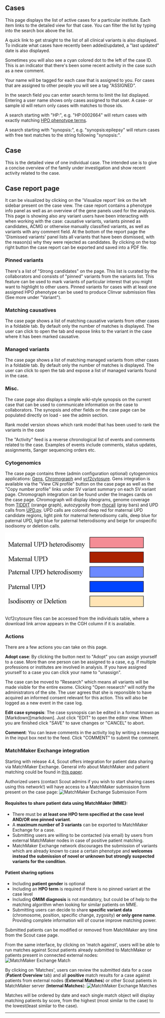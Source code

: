 ## Cases
This page displays the list of active cases for a particular institute. Each item links to the detailed view for that case. You can filter the list by typing into the search box above the list.

A quick link to get straight to the list of all clinical variants is also displayed. To indicate what cases have recently been added/updated, a "last updated" date is also displayed.

Sometimes you will also see a cyan colored dot to the left of the case ID. This is an indicator that there's been some recent activity in the case such as a new comment.

Your name will be tagged for each case that is assigned to you. For cases that are assigned to other people you will see a tag "ASSIGNED".

In the search field you can enter search terms to limit the list displayed. Entering a user name shows only cases assigned to that user. A case- or sample id will return only cases with matches to those ids.

A search starting with "HP:", e.g. "HP:0002664" will return cases with exactly matching [HPO phenotype terms](../features/hpo.md).

A search starting with "synopsis:", e.g. "synopsis:epilepsy" will return cases with free text matches to the string following "synopsis:".

## Case
This is the detailed view of one individual case. The intended use is to give a concise overview of the family under investigation and show recent activity related to the case.

## Case report page
It can be visualized by clicking on the 'Visualize report' link on the left sidebar present on the case view. The case report contains a phenotype info panel as well as an overview of the gene panels used for the analysis. This page is showing also any variant users have been interacting with when working with the case: causative variants, variants pinned as candidates, ACMG or otherwise manually classified variants, as well as variants with any comment field. At the bottom of the report page the 'Dismissed variants' panel lists all variants that have been dismissed, with the reason(s) why they were rejected as candidates. By clicking on the top right button the case report can be exported and saved into a PDF file.

### Pinned variants
There's a list of "Strong candidates" on the page. This list is curated by the collaborators and consists of "pinned" variants from the variants list. This feature can be used to mark variants of particular interest that you might want to highlight to other users. Pinned variants for cases with at least one assigned HPO phenotype can be used to produce Clinvar submission files (See more under "Variant").

### Matching causatives
The case page shows a list of matching causative variants from other cases in a foldable tab. By default only the number of matches is displayed. The user can click to open the tab and expose links to the variant in the case where it has been marked causative.

### Managed variants
The case page shows a list of matching managed variants from other cases in a foldable tab. By default only the number of matches is displayed. The user can click to open the tab and expose a list of managed variants found in the case.

### Misc.
The case page also displays a simple wiki-style synopsis on the current case that can be used to communicate information on the case to collaborators. The synopsis and other fields on the case page can be populated directly on load - see the admin section.

Rank model version shows which rank model that has been used to rank the variants in the case

The "Activity" feed is a reverse chronological list of events and comments related to the case. Examples of events include comments, status updates, assignments, Sanger sequencing orders etc.

### Cytogenomics
The case page contains three (admin configuration optional) cytogenomics applications: [Gens](https://github.com/Clinical-Genomics-Lund/gens), [Chromograph](https://github.com/mikaell/chromograph) and [vcf2cytosure](https://github.com/NBISweden/vcf2cytosure).
Gens integration is available via the "View CN profile" button on the case page as well as the "Copy number profile" links under SV variant summary on each SV variant page.
Chromograph integration can be found under the Images cards on the case page. Chromograph will display ideograms, genome coverage from [TIDDIT](https://github.com/SciLifeLab/TIDDIT) (orange graph), autozygosity from [rhocall][rhocall] (gray bars) and UPD calls from [UPD.py](https://github.com/bjhall/upd). UPD calls are colored deep red for maternal UPD candidate regions,
light pink for maternal heterodisomy calls, deep blue for paternal UPD, light blue for paternal heterodisomy and beige for unspecific isodisomy or deletion calls.

![Chromograph color legend ](../img/Chromograph_color_legend.png "Image by Mikael Laaksonen, 2021")

Vcf2cytosure files can be accessed from the individuals table, where a download link arrow appears in the CGH column if it is available.

### Actions
There are a few actions you can take on this page.

**Adopt case**: By clicking the button next to "Adopt" you can assign yourself to a case. More than one person can be assigned to a case, e.g. if multiple professions or institutes are involved in analysis. If you have assigned yourself to a case you can click your name to "unassign".

The case can be moved to "Research" which means all variants will be made visible for the entire exome. Clicking "Open research" will notify the administrators of the site. The user agrees that she is reponsible to have acquired an informed consent relevant for this action. This will also be logged as a new event in the case log.

**Edit case synopsis**: The case sysnopsis can be edited in a format known as [Markdown][markdown]. Just click "EDIT" to open the editor view. When you are finished click "SAVE" to save changes or "CANCEL" to abort.

**Comment**: You can leave comments in the activity log by writing a message in the input box next to the feed. Click "COMMENT" to submit the comment.

### MatchMaker Exchange integration

Starting with release 4.4, Scout offers integration for patient data sharing via MatchMaker Exchange. General info about MatchMaker and patient matching could be found in [this paper](https://www.ncbi.nlm.nih.gov/pmc/articles/PMC6016856/).

Authorized users (contact Scout admins if you wish to start sharing cases using this network!) will have access to a MatchMaker submission form present on the case page:
![MatchMaker Exchange Submission Form](../img/mme_subm_form.png)


#### Requisites to share patient data using MatchMaker (MME):
- There must be **at least one HPO term specified at the case level AND/OR one pinned variant**.
- A **maximum number of 3 variants** can be exported to MatchMaker Exchange for a case.
- Submitting users are willing to be contacted (via email) by users from external MatchMaker nodes in case of positive patient matching.
- MatchMaker Exchange network discourages the submission of variants which are already known to case a certain phenotype and **welcomes instead the submission of novel or unknown but strongly suspected variants for the condition**.

#### Patient sharing options
- Including **patient gender** is optional
- Including an **HPO term** is required if there is no pinned variant at the case level
- Including **OMIM diagnosis** is not mandatory, but could be of help to the matching algorithm when looking for similar patients on MME.
- Submitting users can decide to share **specific variant data** (chromosome, position, specific change, zygosity) **or only gene name**. Providing complete information will of course improve matching power.

Submitted patients can be modified or removed from MatchMaker any time from the Scout case page.

From the same interface, by clicking on 'match against', users will be able to run matches against Scout patients already submitted to MatchMaker or patients present in connected external nodes:
![MatchMaker Exchange Match](../img/mme_match.png)

By clicking on 'Matches', users can review the submitted data for a case (**Patient Overview** tab) and all **positive** match results for a case against patients from external nodes (**External Matches**) or other Scout patients in MatchMaker server (**Internal Matches**):
![MatchMaker Exchange Matches](../img/mme_matches.png)

Matches will be ordered by date and each single match object will display matching patients by score, from the highest (most similar to the case) to the lowest(least similar to the case).


----------
[rhocall]: https://github.com/dnil/rhocall
